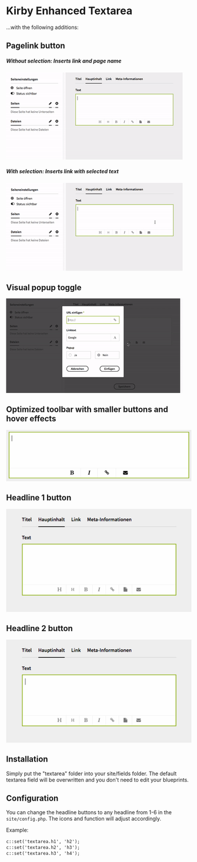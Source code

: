 # Kirby Enhanced Textarea

...with the following additions:

## Pagelink button

##### Without selection: Inserts link and page name
![Pagelink button without selection](pagelink1.gif?raw=true)

##### With selection: Inserts link with selected text
![Pagelink button with selection](pagelink2.gif?raw=true)

## Visual popup toggle

![Visual popup toggle](popup.gif?raw=true)


## Optimized toolbar with smaller buttons and hover effects

![Optimized toolbar](style.gif?raw=true)

## Headline 1 button

![Headline 1 button](h1.gif?raw=true)

## Headline 2 button

![Headline 2 button](h2.gif?raw=true)

## Installation

Simply put the "textarea" folder into your site/fields folder. The default textarea field will be overwritten and you don't need to edit your blueprints.

## Configuration

You can change the headline buttons to any headline from 1-6 in the `site/config.php`. The icons and function will adjust accordingly.

Example:
````
c::set('textarea.h1', 'h2');
c::set('textarea.h2', 'h3');
c::set('textarea.h3', 'h4');
````
